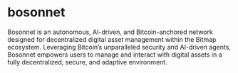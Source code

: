 # bosonnet
Bosonnet is an autonomous, AI-driven, and Bitcoin-anchored network designed for decentralized digital asset management within the Bitmap ecosystem. Leveraging Bitcoin’s unparalleled security and AI-driven agents, Bosonnet empowers users to manage and interact with digital assets in a fully decentralized, secure, and adaptive environment.
